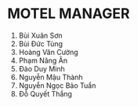# MOTEL MANAGER 
1. Bùi Xuân Sơn
2. Bùi Đức Tùng
3. Hoàng Văn Cường
4. Phạm Năng Ân
5. Đào Duy Minh
6. Nguyễn Mậu Thành
7. Nguyễn Ngọc Bảo Tuẩn
8. Đỗ Quyết Thắng
